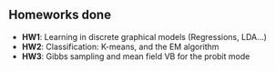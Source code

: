 ## Homeworks done
- **HW1**: Learning in discrete graphical models (Regressions, LDA...)
- **HW2**: Classification: K-means, and the EM algorithm
- **HW3**: Gibbs sampling and mean field VB for the probit mode
